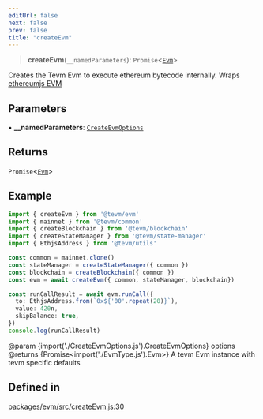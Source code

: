 ```yaml
---
editUrl: false
next: false
prev: false
title: "createEvm"
---
```


> **createEvm**(`__namedParameters`): `Promise`\<[`Evm`](/reference/tevm/evm/classes/evm/)\>

Creates the Tevm Evm to execute ethereum bytecode internally.
Wraps [ethereumjs EVM](https://github.com/ethereumjs/ethereumjs-monorepo/tree/master/packages/evm)

## Parameters

• **\_\_namedParameters**: [`CreateEvmOptions`](/reference/tevm/evm/type-aliases/createevmoptions/)

## Returns

`Promise`\<[`Evm`](/reference/tevm/evm/classes/evm/)\>

## Example

```typescript
import { createEvm } from '@tevm/evm'
import { mainnet } from '@tevm/common'
import { createBlockchain } from '@tevm/blockchain'
import { createStateManager } from '@tevm/state-manager'
import { EthjsAddress } from '@tevm/utils'

const common = mainnet.clone()
const stateManager = createStateManager({ common })
const blockchain = createBlockchain({ common })
const evm = await createEvm({ common, stateManager, blockchain})

const runCallResult = await evm.runCall({
  to: EthjsAddress.from(`0x${'00'.repeat(20)}`),
  value: 420n,
  skipBalance: true,
})
console.log(runCallResult)
````
@param {import('./CreateEvmOptions.js').CreateEvmOptions} options
@returns {Promise<import('./EvmType.js').Evm>} A tevm Evm instance with tevm specific defaults

## Defined in

[packages/evm/src/createEvm.js:30](https://github.com/evmts/tevm-monorepo/blob/main/packages/evm/src/createEvm.js#L30)
